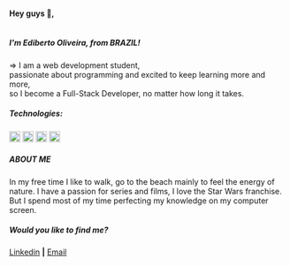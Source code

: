 <h4 align="left">Hey guys 👋,
  <br/>
  <br/> 
  <h5>I'm Ediberto Oliveira, from BRAZIL!</h5></h4>
<p align="left">=>    I am a web development student,<br/>
  passionate about programming and excited to keep learning more and more,<br/>
  so I become a Full-Stack Developer, no matter how long it takes.</p>

##### Technologies:

<p align="left">
<img src="https://devicons.github.io/devicon/devicon.git/icons/html5/html5-original-wordmark.svg" alt="html5"  width="20" height="20"/>
<img src="https://devicons.github.io/devicon/devicon.git/icons/css3/css3-original-wordmark.svg" alt="css3"  width="20" height="20"/>
<img src="https://devicons.github.io/devicon/devicon.git/icons/javascript/javascript-original.svg" alt="javascript" width="20" height="20"/>
<img src="https://devicons.github.io/devicon/devicon.git/icons/nodejs/nodejs-original.svg" alt="nodejs" width="20" height="20"/></p><p align="center">
</p>

##### ABOUT ME

In my free time I like to walk, go to the beach mainly to feel the energy of nature. I have a passion for series and films, I love the Star Wars franchise. But I spend most of my time perfecting my knowledge on my computer screen.

##### Would you like to find me?

[Linkedin][linkedin] **|**
[Email][email]

[linkedin]: https://www.linkedin.com/in/ediberto-b-oliveira-872926178/
[email]: edibertooliveira@aol.com
